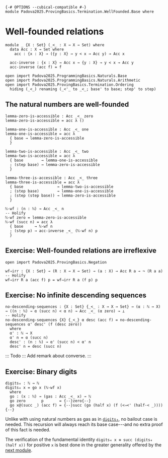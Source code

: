 ```
{-# OPTIONS --cubical-compatible #-}
module Padova2025.ProvingBasics.Termination.WellFounded.Base where
```

# Well-founded relations

```
module _ {X : Set} (_<_ : X → X → Set) where
  data Acc : X → Set where
    acc : {x : X} → ({y : X} → y < x → Acc y) → Acc x

  acc-inverse : {x : X} → Acc x → {y : X} → y < x → Acc y
  acc-inverse (acc f) = f
```

```
open import Padova2025.ProgrammingBasics.Naturals.Base
open import Padova2025.ProgrammingBasics.Naturals.Arithmetic
open import Padova2025.ProvingBasics.Termination.Ordering
  hiding (_<_) renaming (_<'_ to _<_; base' to base; step' to step)
```


## The natural numbers are well-founded

```
lemma-zero-is-accessible : Acc _<_ zero
lemma-zero-is-accessible = acc λ ()
```

```
lemma-one-is-accessible : Acc _<_ one
lemma-one-is-accessible = acc λ
  { base → lemma-zero-is-accessible
  }
```

```
lemma-two-is-accessible : Acc _<_ two
lemma-two-is-accessible = acc λ
  { base        → lemma-one-is-accessible
  ; (step base) → lemma-zero-is-accessible 
  }
```

```
lemma-three-is-accessible : Acc _<_ three
lemma-three-is-accessible = acc λ
  { base               → lemma-two-is-accessible
  ; (step base)        → lemma-one-is-accessible 
  ; (step (step base)) → lemma-zero-is-accessible 
  }
```

```
ℕ-wf : (n : ℕ) → Acc _<_ n
-- Holify
ℕ-wf zero = lemma-zero-is-accessible
ℕ-wf (succ n) = acc λ
  { base     → ℕ-wf n
  ; (step p) → acc-inverse _<_ (ℕ-wf n) p
  }
```


## Exercise: Well-founded relations are irreflexive

```
open import Padova2025.ProvingBasics.Negation
```

```
wf⇒irr : {X : Set} → (R : X → X → Set) → (a : X) → Acc R a → ¬ (R a a)
-- Holify
wf⇒irr R a (acc f) p = wf⇒irr R a (f p) p
```


## Exercise: No infinite descending sequences

```
no-descending-sequences : {X : Set} {_<_ : X → X → Set} → (α : ℕ → X) → ((n : ℕ) → α (succ n) < α n) → Acc _<_ (α zero) → ⊥
-- Holify
no-descending-sequences {X} {_<_} α desc (acc f) = no-descending-sequences α' desc' (f (desc zero))
  where
  α' : ℕ → X
  α' n = α (succ n)
  desc' : (n : ℕ) → α' (succ n) < α' n
  desc' n = desc (succ n)
```

::: Todo :::
Add remark about converse.
:::


## Exercise: Binary digits

```
digits₄ : ℕ → ℕ
digits₄ x = go x (ℕ-wf x)
  where
  go : (x : ℕ) → (gas : Acc _<_ x) → ℕ
  go zero       p       = {--}zero{--}
  go x@(succ _) (acc f) = {--}succ (go (half x) (f (<⇒<' (half-< _)))){--}
```

Unlike with using natural numbers as gas as in
[`digits₃`](Padova2025.ProvingBasics.Termination.Gas.html#digits₃),
no bailout case is needed. This recursion will always reach its base
case---and no extra proof of this fact is needed.

The verification of the fundamental identity `digits₄ x ≡ succ
(digits₄ (half x))` for positive `x` is best done in the greater
generality offered by the [next
module](Padova2025.ProvingBasics.Termination.WellFounded.Scheme.html).
